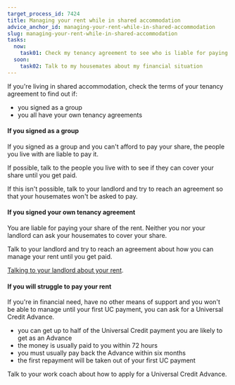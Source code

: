 ```yaml
---
target_process_id: 7424
title: Managing your rent while in shared accommodation
advice_anchor_id: managing-your-rent-while-in-shared-accommodation
slug: managing-your-rent-while-in-shared-accommodation
tasks:
  now:
    task01: Check my tenancy agreement to see who is liable for paying the rent
  soon:
    task02: Talk to my housemates about my financial situation
---
```

If you're living in shared accommodation, check the terms of your tenancy agreement to find out if:
* you signed as a group
* you all have your own tenancy agreements

#### If you signed as a group

If you signed as a group and you can't afford to pay your share, the people you live with are liable to pay it.

If possible, talk to the people you live with to see if they can cover your share until you get paid.

If this isn't possible, talk to your landlord and try to reach an agreement so that your housemates won't be asked to pay.

#### If you signed your own tenancy agreement
You are liable for paying your share of the rent. Neither you nor your landlord can ask your housemates to cover your share.

Talk to your landlord and try to reach an agreement about how you can manage your rent until you get paid.

[Talking to your landlord about your rent](/en/articles/talking-to-my-landlord-about-my-rent).

#### If you will struggle to pay your rent
If you're in financial need, have no other means of support and you won't be able to manage until your first UC payment, you can ask for a Universal Credit Advance.

* you can get up to half of the Universal Credit payment you are likely to get as an Advance
* the money is usually paid to you within 72 hours
* you must usually pay back the Advance within six months
* the first repayment will be taken out of your first UC payment

Talk to your work coach about how to apply for a Universal Credit Advance.
